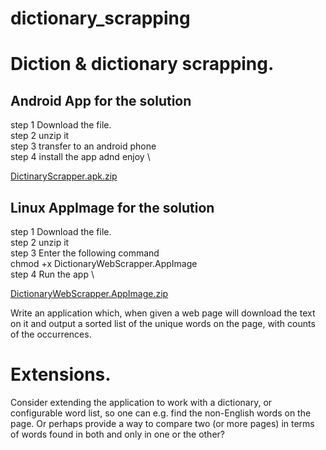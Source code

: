 # dictionary_scrapping

# Diction & dictionary scrapping.

## Android App for the solution
step 1 Download the file. \
step 2 unzip it \
step 3 transfer to an android phone \
step 4 install the app adnd enjoy \

[DictinaryScrapper.apk.zip](https://github.com/Genialngash/dictionary-scrapping/files/7921388/DictinaryScrapper.apk.zip)


## Linux AppImage for the solution
step 1 Download the file. \
step 2 unzip it \
step 3 Enter the following command \
      chmod +x DictionaryWebScrapper.AppImage \
step 4 Run the app \


[DictionaryWebScrapper.AppImage.zip](https://github.com/Genialngash/dictionary-scrapping/files/7921379/DictionaryWebScrapper.AppImage.zip)


Write an application which, when given a web page will download the text on it and output a sorted list of the unique words on the page, with counts of the occurrences.

# Extensions.

Consider extending the application to work with a dictionary, or configurable word list, so one can e.g. find the non-English words on the page. Or perhaps provide a way to compare two (or more pages) in terms of words found in both and only in one or the other?



